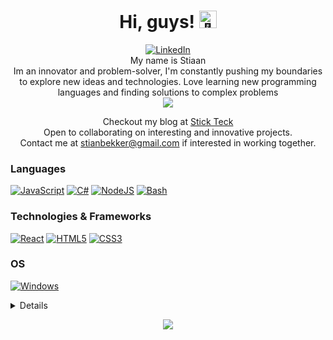 <h1 align="center">Hi, guys! <img src="https://github.com/wervlad/wervlad/assets/24524555/766d336d-b87d-44ba-807c-c51de2bc6b4d" width="28px" alt="👋"></h1>
<p align="center">
   <a href="https://www.linkedin.com/in/stiaan-bekker">
        <img src="https://img.shields.io/badge/LinkedIn-blue?style=flat-square&logo=linkedin" alt="LinkedIn">
    </a><br>
My name is Stiaan<br> 
Im an innovator and problem-solver, I'm constantly pushing my boundaries to explore new ideas and technologies. Love learning new programming languages and finding solutions to complex problems<br>
   <a href="https://www.buymeacoffee.com/stikie123">
   <img src="https://img.shields.io/badge/Buy_Me_A_Coffee-FFDD00?style=for-the-badge&logo=buy-me-a-coffee&logoColor=black">
   </a>
  </p>
  <p align="center">
  Checkout my blog at <a href="https://stickteck.blogspot.com">Stick Teck</a><br>
  Open to collaborating on interesting and innovative projects.<br>
  Contact me at <a href="stianbekker@gmail.com">stianbekker@gmail.com</a> if interested in working together.
</p>
  
### Languages
[![JavaScript](https://img.shields.io/badge/javascript-black?style=for-the-badge&logo=javascript)](https://github.com/stikie123)
[![C#](https://img.shields.io/badge/C%23-black?style=for-the-badge&logo=c-sharp)](https://github.com/stikie123)
[![NodeJS](https://img.shields.io/badge/Node.js-black?style=for-the-badge&logo=node.js)](https://github.com/stikie123)
[![Bash](https://img.shields.io/badge/bash-black?style=for-the-badge&logo=gnu-bash&logoColor=white)](https://github.com/stikie123)

### Technologies & Frameworks
[![React](https://img.shields.io/badge/react-black?style=for-the-badge&logo=react)](https://github.com/stikie123)
[![HTML5](https://img.shields.io/badge/html5-black?style=for-the-badge&logo=html5)](https://hub.docker.com)
[![CSS3](https://img.shields.io/badge/css3-black?style=for-the-badge&logo=css3)](https://hub.docker.com)

### OS
[![Windows](https://img.shields.io/badge/Windows-black?style=for-the-badge&logo=Windows)](https://github.com/stikie123)

<details>
<p align="center">
  <a href="https://github.com/stikie123">
    <img src="http://github-profile-summary-cards.vercel.app/api/cards/profile-details?username=stikie123&theme=transparent" />
  </a>
  <a href="https://github.com/stikie123">
    <img src="https://github-readme-streak-stats.herokuapp.com/?user=stikie123&hide_border=true&card_width=338&theme=transparent" />
  </a>
  <a href="https://github.com/stikie123">
    <img src="http://github-profile-summary-cards.vercel.app/api/cards/stats?username=stikie123&theme=transparent" />
  </a>
</p>
</details>

<p align="center">
  <a href="https://github.com/stikie123">
    <img src="https://komarev.com/ghpvc/?username=stikie123&color=blue&style=flat)" />
  </a>
</p>
